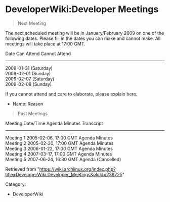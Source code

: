 DeveloperWiki:Developer Meetings
================================

  

> Next Meeting

The next scheduled meeting will be in January/February 2009 on one of
the following dates. Please fill in the dates you can make and cannot
make. All meetings will take place at 17:00 GMT.

  Date                    Can Attend   Cannot Attend
  ----------------------- ------------ ---------------
  2009-01-31 (Saturday)                
  2009-02-01 (Sunday)                  
  2009-02-07 (Saturday)                
  2009-02-08 (Sunday)                  

If you cannot attend and care to elaborate, please explain here.

-   Name: Reason

> Past Meetings

  Meeting     Date/Time               Agenda   Minutes       Transcript
  ----------- ----------------------- -------- ------------- ------------
  Meeting 1   2005-02-06, 17:00 GMT   Agenda   Minutes       
  Meeting 2   2005-02-20, 17:00 GMT   Agenda   Minutes       
  Meeting 3   2006-01-22, 17:00 GMT   Agenda   Minutes       
  Meeting 4   2007-03-17, 17:00 GMT   Agenda   Minutes       
  Meeting 5   2007-06-24, 16:30 GMT   Agenda   (Cancelled)   

Retrieved from
"https://wiki.archlinux.org/index.php?title=DeveloperWiki:Developer_Meetings&oldid=238725"

Category:

-   DeveloperWiki
